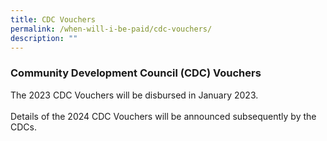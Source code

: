```yaml
---
title: CDC Vouchers
permalink: /when-will-i-be-paid/cdc-vouchers/
description: ""
---
```

### Community Development Council (CDC) Vouchers ###


The 2023 CDC Vouchers will be disbursed in January 2023. <br><br> Details of the 2024 CDC Vouchers will be announced subsequently by the CDCs.